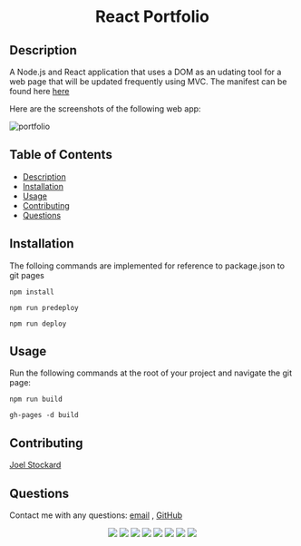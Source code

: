 # <h1 align="center">React Portfolio</h1>

</p>
   
## Description
  
A Node.js and React application that uses a DOM as an udating tool for a web page that will be updated frequently using MVC. The manifest can be found here [here](./asset-manifest.json)

Here are the screenshots of the following web app:

![portfolio](/homepage.jpg)

## Table of Contents

- [Description](#description)
- [Installation](#installation)
- [Usage](#usage)
- [Contributing](#contributing)
- [Questions](#questions)

## Installation

The folloing commands are implemented for reference to package.json to git pages

`npm install`

`npm run predeploy`

`npm run deploy`

## Usage

Run the following commands at the root of your project and navigate the git page:

`npm run build`

`gh-pages -d build`

## Contributing

[Joel Stockard](https://github.com/jtstockard)

## Questions

Contact me with any questions: [email](jtstockard92@gmail.com) , [GitHub](https://github.com/jtstockard)<br />

<p align="center">
    <img src="https://img.shields.io/badge/Javascript-yellow" />
    <img src="https://img.shields.io/badge/jQuery-blue"  />
    <img src="https://img.shields.io/badge/-node.js-green" />
    <img src="https://img.shields.io/badge/-inquirer-red" >
    <img src="https://img.shields.io/badge/-json-orange" />
    <img src="https://img.shields.io/badge/-react-purple" />
    <img src="https://img.shields.io/badge/-heroicons-gold" />
    <img src="https://img.shields.io/badge/-tailwindcss-teal" />
